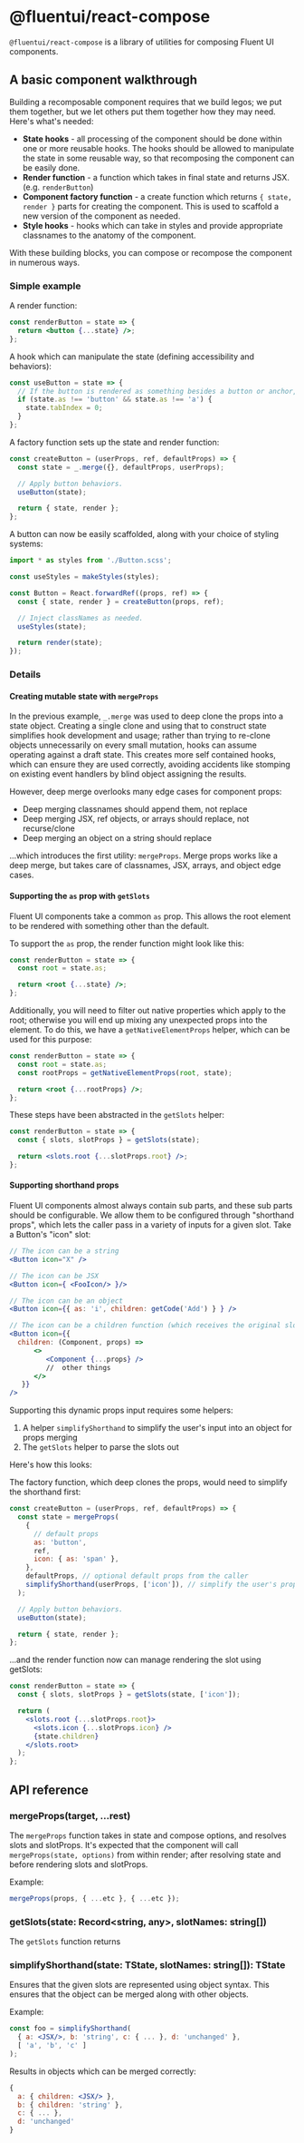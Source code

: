 # @fluentui/react-compose

`@fluentui/react-compose` is a library of utilities for composing Fluent UI components.

## A basic component walkthrough

Building a recomposable component requires that we build legos; we put them together, but we let others put them together how they may need. Here's what's needed:

- **State hooks** - all processing of the component should be done within one or more reusable hooks. The hooks should be allowed to manipulate the state in some reusable way, so that recomposing the component can be easily done.
- **Render function** - a function which takes in final state and returns JSX. (e.g. `renderButton`)
- **Component factory function** - a create function which returns `{ state, render }` parts for creating the component. This is used to scaffold a new version of the component as needed.
- **Style hooks** - hooks which can take in styles and provide appropriate classnames to the anatomy of the component.

With these building blocks, you can compose or recompose the component in numerous ways.

### Simple example

A render function:

```jsx
const renderButton = state => {
  return <button {...state} />;
};
```

A hook which can manipulate the state (defining accessibility and behaviors):

```jsx
const useButton = state => {
  // If the button is rendered as something besides a button or anchor, make it focusable.
  if (state.as !== 'button' && state.as !== 'a') {
    state.tabIndex = 0;
  }
};
```

A factory function sets up the state and render function:

```jsx
const createButton = (userProps, ref, defaultProps) => {
  const state = _.merge({}, defaultProps, userProps);

  // Apply button behaviors.
  useButton(state);

  return { state, render };
};
```

A button can now be easily scaffolded, along with your choice of styling systems:

```jsx
import * as styles from './Button.scss';

const useStyles = makeStyles(styles);

const Button = React.forwardRef((props, ref) => {
  const { state, render } = createButton(props, ref);

  // Inject classNames as needed.
  useStyles(state);

  return render(state);
});
```

### Details

#### Creating mutable state with `mergeProps`

In the previous example, `_.merge` was used to deep clone the props into a state object. Creating a single clone and using that to construct state simplifies hook development and usage; rather than trying to re-clone objects unnecessarily on every small mutation, hooks can assume operating against a draft state. This creates more self contained hooks, which can ensure they are used correctly, avoiding accidents like stomping on existing event handlers by blind object assigning the results.

However, deep merge overlooks many edge cases for component props:

- Deep merging classnames should append them, not replace
- Deep merging JSX, ref objects, or arrays should replace, not recurse/clone
- Deep merging an object on a string should replace

...which introduces the first utility: `mergeProps`. Merge props works like a deep merge, but takes care of classnames, JSX, arrays, and object edge cases.

#### Supporting the `as` prop with `getSlots`

Fluent UI components take a common `as` prop. This allows the root element to be rendered with something other than the default.

To support the `as` prop, the render function might look like this:

```jsx
const renderButton = state => {
  const root = state.as;

  return <root {...state} />;
};
```

Additionally, you will need to filter out native properties which apply to the root; otherwise you will end up mixing any unexpected props into the element. To do this, we have a `getNativeElementProps` helper, which can be used for this purpose:

```jsx
const renderButton = state => {
  const root = state.as;
  const rootProps = getNativeElementProps(root, state);

  return <root {...rootProps} />;
};
```

These steps have been abstracted in the `getSlots` helper:

```jsx
const renderButton = state => {
  const { slots, slotProps } = getSlots(state);

  return <slots.root {...slotProps.root} />;
};
```

#### Supporting shorthand props

Fluent UI components almost always contain sub parts, and these sub parts should be configurable. We allow them to be configured through "shorthand props", which lets the caller pass in a variety of inputs for a given slot. Take a Button's "icon" slot:

```jsx
// The icon can be a string
<Button icon="X" />

// The icon can be JSX
<Button icon={ <FooIcon/> }/>

// The icon can be an object
<Button icon={{ as: 'i', children: getCode('Add') } } />

// The icon can be a children function (which receives the original slot and props)
<Button icon={{
  children: (Component, props) =>
      <>
         <Component {...props} />
         //  other things
      </>
   }}
/>
```

Supporting this dynamic props input requires some helpers:

1. A helper `simplifyShorthand` to simplify the user's input into an object for props merging
2. The `getSlots` helper to parse the slots out

Here's how this looks:

The factory function, which deep clones the props, would need to simplify the shorthand first:

```jsx
const createButton = (userProps, ref, defaultProps) => {
  const state = mergeProps(
    {
      // default props
      as: 'button',
      ref,
      icon: { as: 'span' },
    },
    defaultProps, // optional default props from the caller
    simplifyShorthand(userProps, ['icon']), // simplify the user's props
  );

  // Apply button behaviors.
  useButton(state);

  return { state, render };
};
```

...and the render function now can manage rendering the slot using getSlots:

```jsx
const renderButton = state => {
  const { slots, slotProps } = getSlots(state, ['icon']);

  return (
    <slots.root {...slotProps.root}>
      <slots.icon {...slotProps.icon} />
      {state.children}
    </slots.root>
  );
};
```

## API reference

### mergeProps(target, ...rest)

The `mergeProps` function takes in state and compose options, and resolves slots and slotProps.
It's expected that the component will call `mergeProps(state, options)` from within
render; after resolving state and before rendering slots and slotProps.

Example:

```jsx
mergeProps(props, { ...etc }, { ...etc });
```

### getSlots(state: Record<string, any>, slotNames: string[])

The `getSlots` function returns

### simplifyShorthand<TState>(state: TState, slotNames: string[]): TState

Ensures that the given slots are represented using object syntax. This ensures that
the object can be merged along with other objects.

Example:

```jsx
const foo = simplifyShorthand(
  { a: <JSX/>, b: 'string', c: { ... }, d: 'unchanged' },
  [ 'a', 'b', 'c' ]
);
```

Results in objects which can be merged correctly:

```jsx
{
  a: { children: <JSX/> },
  b: { children: 'string' },
  c: { ... },
  d: 'unchanged'
}
```
